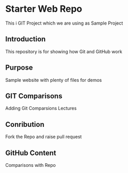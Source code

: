 # Starter Web Repo
This i GIT Project which we are using as Sample Project
## Introduction
This repository is for showing how Git and GitHub work

## Purpose
Sample website with plenty of files for demos

## GIT Comparisons
Adding Git Comparsions Lectures

## Conribution
Fork the Repo and raise pull request

## GitHub Content
Comparisons with Repo
